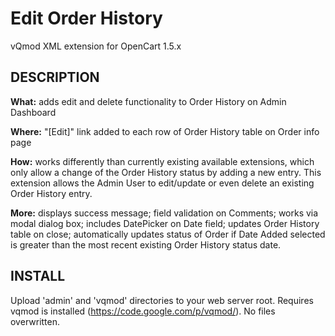 # Edit Order History 
vQmod XML extension for OpenCart 1.5.x

## DESCRIPTION

**What:** adds edit and delete functionality to Order History on Admin Dashboard

**Where:** "[Edit]" link added to each row of Order History table on Order info page

**How:** works differently than currently existing available extensions, which only allow a change of the Order History status by adding a new entry. This extension allows the Admin User to edit/update or even delete an existing Order History entry.

**More:** displays success message; field validation on Comments; works via modal dialog box; includes DatePicker on Date field; updates Order History table on close; automatically updates status of Order if Date Added selected is greater than the most recent existing Order History status date.


## INSTALL

Upload 'admin' and 'vqmod' directories to your web server root. Requires vqmod is installed (https://code.google.com/p/vqmod/). No files overwritten.

